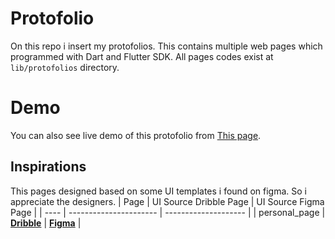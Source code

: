 # Protofolio

On this repo i insert my protofolios.
This contains multiple web pages which programmed with Dart and Flutter SDK.
All pages codes exist at `lib/protofolios` directory.

# Demo

You can also see live demo of this protofolio from [This page](https://pourianof.github.io/Protofolio/).

## Inspirations

This pages designed based on some UI templates i found on figma. So i appreciate the designers.
| Page | UI Source Dribble Page | UI Source Figma Page | 
| ---- | ---------------------- | -------------------- |
| personal_page | __[Dribble](https://dribbble.com/shots/24335796-BankDash-Dashboard-UI-Kit-Admin-Template-Dashboard)__ | __[Figma](https://www.figma.com/community/file/1323695683687017923)__ |
